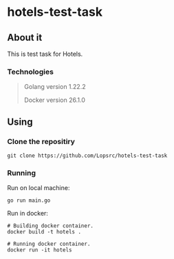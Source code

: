 # hotels-test-task

## About it
This is test task for Hotels.

### Technologies

>Golang version 1.22.2
>
>Docker version 26.1.0

## Using

### Clone the repositiry
```
git clone https://github.com/Lopsrc/hotels-test-task
```

### Running

Run on local machine:
```
go run main.go
```

Run in docker:
```
# Building docker container.
docker build -t hotels .

# Running docker container.
docker run -it hotels
```